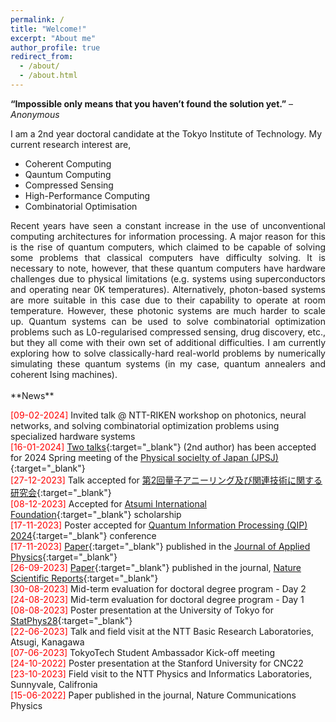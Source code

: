 ```yaml
---
permalink: /
title: "Welcome!"
excerpt: "About me"
author_profile: true
redirect_from: 
  - /about/
  - /about.html
---
```

**“Impossible only means that you haven’t found the solution yet.”** – *Anonymous*

I am a 2nd year doctoral candidate at the Tokyo Institute of Technology. 
My current research interest are,
- Coherent Computing
- Qauntum Computing
- Compressed Sensing
- High-Performance Computing
- Combinatorial Optimisation

<div style="text-align: justify"> Recent years have seen a constant increase in the use of unconventional computing architectures for information processing. A major reason for this is the rise of quantum computers, which claimed to be capable of solving some problems that classical computers have difficulty solving. It is necessary to note, however, that these quantum computers have hardware challenges due to physical limitations (e.g. systems using superconductors and operating near 0K temperatures). Alternatively, photon-based systems are more suitable in this case due to their capability to operate at room temperature. However, these photonic systems are much harder to scale up. Quantum systems can be used to solve combinatorial optimization problems such as L0-regularised compressed sensing, drug discovery, etc., but they all come with their own set of additional difficulties. I am currently exploring how to solve classically-hard real-world problems by numerically simulating these quantum systems (in my case, quantum annealers and coherent Ising machines). </div> 
<br>
**News**

<span style="color:red">[09-02-2024]</span> Invited talk @ NTT-RIKEN workshop on photonics, neural networks, and solving combinatorial optimization problems using specialized hardware systems<br>
<span style="color:red">[16-01-2024]</span> [Two talks](https://onsite.gakkai-web.net/jps/jps_search/2024sp/data2/html/program11.html){:target="_blank"} (2nd author) has been accepted for 2024 Spring meeting of the [Physical socielty of Japan (JPSJ)](https://onsite.gakkai-web.net/jps/jps_search/2024sp/index.html){:target="_blank"}  <br>
<span style="color:red">[27-12-2023]</span> Talk accepted for [第2回量子アニーリング及び関連技術に関する研究会](https://www.qcomp.irfi.titech.ac.jp/quantum_annealing_workshop2024.html){:target="_blank"}  <br>
<span style="color:red">[08-12-2023]</span> Accepted for [Atsumi International Foundation](https://www.aisf.or.jp/jp/){:target="_blank"} scholarship <br> 
<span style="color:red">[17-11-2023]</span> Poster accepted for [Quantum Information Processing (QIP) 2024](https://qip2024.tw/site/page.aspx?pid=901&sid=1522&lang=en){:target="_blank"} conference <br>
<span style="color:red">[17-11-2023]</span> [Paper](https://doi.org/10.1063/5.0176248){:target="_blank"} published in the [Journal of Applied Physics](https://pubs.aip.org/aip/jap){:target="_blank"} <br>
<span style="color:red">[26-09-2023]</span> [Paper](https://doi.org/10.1038/s41598-023-43364-8){:target="_blank"} published in the journal, [Nature Scientific Reports](https://www.nature.com/srep/){:target="_blank"}  <br>
<span style="color:red">[30-08-2023]</span> Mid-term evaluation for doctoral degree program - Day 2 <br>
<span style="color:red">[24-08-2023]</span> Mid-term evaluation for doctoral degree program - Day 1 <br>
<span style="color:red">[08-08-2023]</span> Poster presentation at the University of Tokyo for [StatPhys28](https://statphys28.org/index.html){:target="_blank"}  <br>
<span style="color:red">[22-06-2023]</span> Talk and field visit at the NTT Basic Research Laboratories, Atsugi, Kanagawa <br>
<span style="color:red">[07-06-2023]</span> TokyoTech Student Ambassador Kick-off meeting <br>
<span style="color:red">[24-10-2022]</span> Poster presentation at the Stanford University for CNC22 <br>
<span style="color:red">[23-10-2023]</span> Field visit to the NTT Physics and Informatics Laboratories, Sunnyvale, Califronia <br>
<span style="color:red">[15-06-2022]</span> Paper published in the journal, Nature Communications Physics <br>

